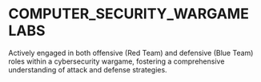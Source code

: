 # COMPUTER_SECURITY_WARGAME LABS
Actively engaged in both offensive (Red Team) and defensive (Blue Team) roles within a cybersecurity wargame, fostering a comprehensive understanding of attack and defense strategies.
